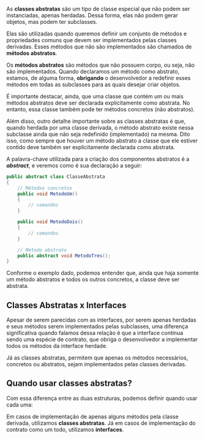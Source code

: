 
As **classes abstratas** são um tipo de classe especial que não podem ser instanciadas, apenas herdadas. Dessa forma, elas não podem gerar objetos, mas podem ter subclasses.

Elas são utilizadas quando queremos definir um conjunto de métodos e propriedades comuns que devem ser implementados pelas classes derivadas. Esses métodos que não são implementados são chamados de **métodos abstratos**.

Os **métodos abstratos** são métodos que não possuem corpo, ou seja, não são implementados. Quando declaramos um método como abstrato, estamos, de alguma forma, **obrigando** o desenvolvedor a redefinir esses métodos em todas as subclasses para as quais desejar criar objetos.

É importante destacar, ainda, que uma classe que contém um ou mais métodos abstratos deve ser declarada explicitamente como abstrata. No entanto, essa classe também pode ter métodos concretos (não abstratos).

Além disso, outro detalhe importante sobre as classes abstratas é que, quando herdada por uma classe derivada, o método abstrato existe nessa subclasse ainda que não seja redefinido (implementado) na mesma. Dito isso, como sempre que houver um método abstrato a classe que ele estiver contido deve também ser explicitamente declarada como abstrata. 

A palavra-chave utilizada para a criação dos componentes abstratos é a ***abstract***, e veremos como é sua declaração a seguir:

```csharp
public abstract class ClasseAbstrata
{
	// Métodos concretos
	public void MetodoUm()
	{
		// comandos
	}

	public void MetodoDois()
	{
		// comandos
	}

	// Método abstrato
	public abstract void MetodoTres();
}
```

Conforme o exemplo dado, podemos entender que, ainda que haja somente um método abstratos e todos os outros concretos, a classe deve ser abstrata.

## Classes Abstratas x Interfaces

Apesar de serem parecidas com as interfaces, por serem apenas herdadas e seus métodos serem implementados pelas subclasses, uma diferença significativa quando falamos dessa relação é que a interface continua sendo uma espécie de contrato, que obriga o desenvolvedor a implementar todos os métodos da interface herdade. 

Já as classes abstratas, permitem que apenas os métodos necessários, concretos ou abstratos, sejam implementados pelas classes derivadas.


## Quando usar classes abstratas?

Com essa diferença entre as duas estruturas, podemos definir quando usar cada uma:

Em casos de implementação de apenas alguns métodos pela classe derivada, utilizamos **classes abstratas**. Já em casos de implementação do contrato como um todo, utilizamos **interfaces**.
